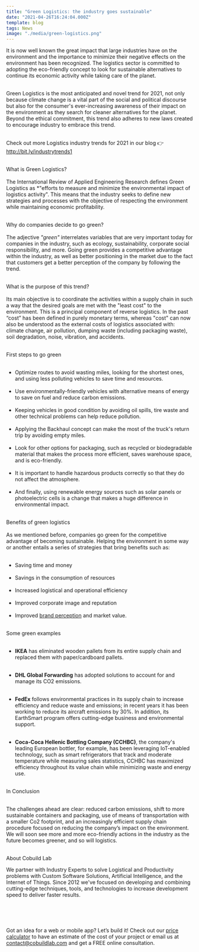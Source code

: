 ```yaml
---
title: "Green Logistics: the industry goes sustainable"
date: "2021-04-26T16:24:04.000Z"
template: blog
tags: News
image: "./media/green-logistics.png"
---
```


It is now well known the great impact that large industries have on the environment and the importance to minimize their negative effects on the environment has been recognized.  The logistics sector is committed to adopting the eco-friendly concept to look for sustainable alternatives to continue its economic activity while taking care of the planet.  <br> </br>

Green Logistics is the most anticipated and novel trend for 2021, not only because climate change is a vital part of the social and political discourse but also for the consumer's ever-increasing awareness of their impact on the environment as they search for cleaner alternatives for the planet. Beyond the ethical commitment, this trend also adheres to new laws created to encourage industry to embrace this trend.  <br> </br>

Check out more Logistics industry trends for 2021 in our blog 👉 http://bit.ly/industrytrends1  <br> </br>

<title-3 align="left"> What is Green Logistics? </title-3>  <br> </br>
The International Review of Applied Engineering Research defines Green Logistics as *"efforts to measure and minimize the environmental impact of logistics activity". This means that the industry seeks to define new strategies and processes with the objective of respecting the environment while maintaining economic profitability.   <br> </br>

<title-3 align="left"> Why do companies decide to go green?  </title-3>  <br> </br>
The adjective *"green"* interrelates variables that are very important today for companies in the industry, such as ecology, sustainability, corporate social responsibility, and more.  Going green provides a competitive advantage within the industry, as well as better positioning in the market due to the fact that customers get a better perception of the company by following the trend.   <br> </br>

<title-3 align="left"> What is the purpose of this trend?  </title-3>  <br> </br>
Its main objective is to coordinate the activities within a supply chain in such a way that the desired goals are met with the "least cost" to the environment. This is a principal component of reverse logistics. In the past “cost” has been defined in purely monetary terms, whereas "cost" can now also be understood as the external costs of logistics associated with: climate change, air pollution, dumping waste (including packaging waste), soil degradation, noise, vibration, and accidents. <br> </br>


<title-3 align="left"> First steps to go green  </title-3> <br> </br>
* Optimize routes to avoid wasting miles, looking for the shortest ones, and using less polluting vehicles to save time and resources. <br> </br>
* Use environmentally-friendly vehicles with alternative means of energy to save on fuel and reduce carbon emissions.  <br> </br>
* Keeping vehicles in good condition by avoiding oil spills, tire waste and other technical problems can help reduce pollution.  <br> </br>
* Applying the Backhaul concept can make the most of the truck's return trip by avoiding empty miles.  <br> </br>
* Look for other options for packaging, such as recycled or biodegradable material that makes the process more efficient, saves warehouse space, and is eco-friendly.  <br> </br>
* It is important to handle hazardous products correctly so that they do not affect the atmosphere.  <br> </br>
* And finally, using renewable energy sources such as solar panels or photoelectric cells is a change that makes a huge difference in environmental impact.  <br> </br>


<title-3 align="left"> Benefits of green logistics  </title-3> <br> </br>
As we mentioned before, companies go green for the competitive advantage of becoming sustainable. Helping the environment in some way or another entails a series of strategies that bring benefits such as: <br> </br>

* Saving time and money  <br> </br>
* Savings in the consumption of resources  <br> </br>
* Increased logistical and operational efficiency  <br> </br>
* Improved corporate image and reputation  <br> </br>
* Improved [brand perception](https://www.pickfu.com/blog/brand-perception/) and market value. <br> </br>

<title-3 align="left"> Some green examples </title-3> <br> </br>

* **IKEA** has eliminated wooden pallets from its entire supply chain and replaced them with paper/cardboard pallets. <br> </br>

* **DHL Global Forwarding** has adopted solutions to account for and manage its CO2 emissions. <br> </br>

* **FedEx** follows environmental practices in its supply chain to increase efficiency and reduce waste and emissions; in recent years it has been working to reduce its aircraft emissions by 30%. In addition, its EarthSmart program offers cutting-edge business and environmental support. <br> </br>

* **Coca-Coca Hellenic Bottling Company (CCHBC)**, the company's leading European bottler, for example, has been leveraging IoT-enabled technology, such as smart refrigerators that track and moderate temperature while measuring sales statistics, CCHBC has maximized efficiency throughout its value chain while minimizing waste and energy use.  <br> </br>

<title-3 align="left"> In Conclusion </title-5>  <br> </br>

The challenges ahead are clear: reduced carbon emissions, shift to more sustainable containers and packaging, use of means of transportation with a smaller Co2 footprint, and an increasingly efficient supply chain procedure focused on reducing the company’s impact on the environment. We will soon see more and more eco-friendly actions in the industry as the future becomes greener, and so will logistics.  <br> </br>



<title-5 align="left"> About Cobuild Lab </title-5>

We partner with Industry Experts to solve Logistical and Productivity problems with Custom Software Solutions, Artificial Intelligence, and the Internet of Things.  Since 2012 we've focused on developing and combining cutting-edge techniques, tools, and technologies to increase development speed to deliver faster results. <br> </br>

<youtube-video id="5fbYxQNgJ7s&"></youtube-video>  <br> </br>

Got an idea for a web or mobile app? Let’s build it! Check out our <a target="_blank" href="https://cobuildlab.com/price-calculator/">  price calculator</a> to have an estimate of the cost of your project or email us at contact@cobuildlab.com and get a FREE online consultation.


